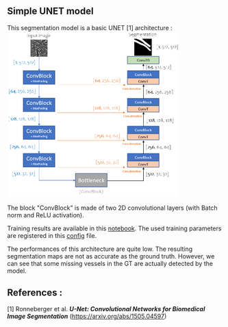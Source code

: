 ## **Simple UNET model** 
This segmentation model is a basic UNET [1] architecture :    
<img src="https://github.com/DASILVAFARIATom/OASegmentation/blob/master/Images/SimpleUnet.png" width="400">

The block "ConvBlock" is made of two 2D convolutional layers (with Batch norm and ReLU activation).  

Training results are available in this [notebook](https://github.com/DASILVAFARIATom/OASegmentation/blob/master/SimpleUnet/main_ntbk.ipynb). The used training parameters are registered in this [config](https://github.com/DASILVAFARIATom/OASegmentation/blob/master/SimpleUnet/CONFIG.py) file.  

The performances of this architecture are quite low. The resulting segmentation maps are not as accurate as the ground truth. However, we can see that some missing vessels in the GT are actually detected by the model. 

## References :
[1] Ronneberger et al. **_U-Net: Convolutional Networks for Biomedical Image Segmentation_** (https://arxiv.org/abs/1505.04597)
